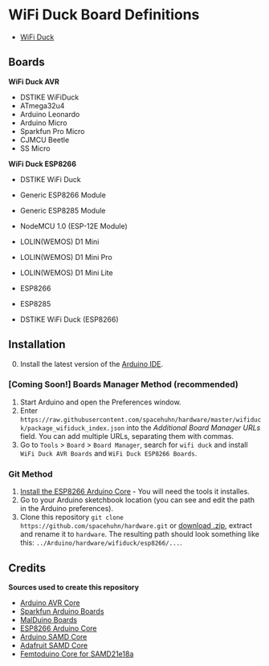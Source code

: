 # WiFi Duck Board Definitions

* [WiFi Duck](https://github.com/spacehuhn/WiFiDuck)

## Boards

**WiFi Duck AVR**
* DSTIKE WiFiDuck
* ATmega32u4
* Arduino Leonardo
* Arduino Micro
* Sparkfun Pro Micro
* CJMCU Beetle
* SS Micro

**WiFi Duck ESP8266**
* DSTIKE WiFi Duck
* Generic ESP8266 Module
* Generic ESP8285 Module
* NodeMCU 1.0 (ESP-12E Module)
* LOLIN(WEMOS) D1 Mini
* LOLIN(WEMOS) D1 Mini Pro
* LOLIN(WEMOS) D1 Mini Lite
			
* ESP8266
* ESP8285
* DSTIKE WiFi Duck (ESP8266)

## Installation 

0. Install the latest version of the [Arduino IDE](https://www.arduino.cc/en/main/software).

### [Coming Soon!] Boards Manager Method (recommended)

1. Start Arduino and open the Preferences window.
2. Enter `https://raw.githubusercontent.com/spacehuhn/hardware/master/wifiduck/package_wifiduck_index.json` into the *Additional Board Manager URLs* field. You can add multiple URLs, separating them with commas.
3. Go to `Tools` > `Board` > `Board Manager`, search for `wifi duck` and install `WiFi Duck AVR Boards` and `WiFi Duck ESP8266 Boards`.

### Git Method

1. [Install the ESP8266 Arduino Core](https://github.com/esp8266/Arduino#installing-with-boards-manager) - You will need the tools it installes.
2. Go to your Arduino sketchbook location (you can see and edit the path in the Arduino preferences).
3. Clone this repository `git clone https://github.com/spacehuhn/hardware.git` or [download .zip](https://github.com/spacehuhn/Arduino/archive/master.zip), extract and rename it to `hardware`. 
The resulting path should look something like this: `../Arduino/hardware/wifiduck/esp8266/...`.

## Credits

**Sources used to create this repository**
* [Arduino AVR Core](https://github.com/arduino/ArduinoCore-avr)
* [Sparkfun Arduino Boards](https://github.com/sparkfun/Arduino_Boards/)
* [MalDuino Boards](https://github.com/jLynx/MalDuino_Boards/)
* [ESP8266 Arduino Core](https://github.com/esp8266/Arduino)
* [Arduino SAMD Core](https://github.com/arduino/ArduinoCore-samd)
* [Adafruit SAMD Core](https://github.com/adafruit/ArduinoCore-samd)
* [Femtoduino Core for SAMD21e18a](https://github.com/femtoduino/ArduinoCore-atsamd21e18a)